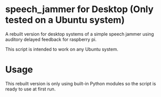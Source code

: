 # speech_jammer for Desktop (Only tested on a Ubuntu system)
A rebuilt version for desktop systems of a simple speech jammer using auditory delayed feedback for raspberry pi.

This script is intended to work on any Ubuntu system. 

# Usage
This rebuilt version is only using built-in Python modules so the script is ready to use at first run.
